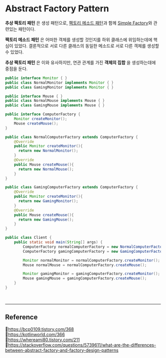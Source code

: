 # Abstract Factory Pattern

**추상 팩토리 패턴** 은 생성 패턴으로, [팩토리 메소드 패턴](https://github.com/da-in/tech-interview-study/blob/main/Design%20Pattern/Factory%20Method%20Pattern.md)과 함께 [Simple Factory](https://github.com/da-in/tech-interview-study/blob/main/Design%20Pattern/Factory%20Method%20Pattern.md)와 관련있는 패턴이다.

**팩토리 메소드 패턴** 은 어떠한 객체를 생성할 것인지를 하위 클래스에 위임하는데에 핵심이 있었다. 결론적으로 서로 다른 클래스의 동일한 메소드로 서로 다른 객체를 생성할 수 있었다.

**추상 팩토리 패턴** 은 이와 유사하지만, 연관 관계를 가진 **객체의 집합** 을 생성하는데에 중점을 둔다.

```java
public interface Monitor { }
public class NormalMonitor implements Monitor { }
public class GamingMonitor implements Monitor { }

public interface Mouse { }
public class NormalMouse implements Mouse { }
public class GamingMouse implements Mouse { }
```

```java
public interface ComputerFactory {
    Monitor createMonitor();
    Mouse createMouse();
}

public class NormalComputerFactory extends ComputerFactory {
    @Override
    public Monitor createMonitor(){
      return new NormalMonitor();
    }
    @Override
    public Mouse createMouse(){
      return new NormalMouse();
    }
}

public class GamingComputerFactory extends ComputerFactory {
    @Override
    public Monitor createMonitor(){
      return new GamingMonitor();
    }
    @Override
    public Mouse createMouse(){
      return new GamingMouse();
    }
}
```

```java
public class Client {
    public static void main(String[] args) {
        ComputerFactory normalComputerFactory = new NormalComputerFactory();
        ComputerFactory gamingComputerFactory = new GamingComputerFactory();

        Monitor normalMonitor = normalComputerFactory.createMonitor();
        Mouse normalMouse = normalComputerFactory.createMouse();

        Monitor gamingMonitor = gamingComputerFactory.createMonitor();
        Mouse gamingMouse = gamingComputerFactory.createMouse();
    }
}
```

<br/>

---

## Reference

📄https://bcp0109.tistory.com/368  
📄https://kotlinworld.com/366  
📄https://whereami80.tistory.com/211  
📄https://stackoverflow.com/questions/5739611/what-are-the-differences-between-abstract-factory-and-factory-design-patterns
